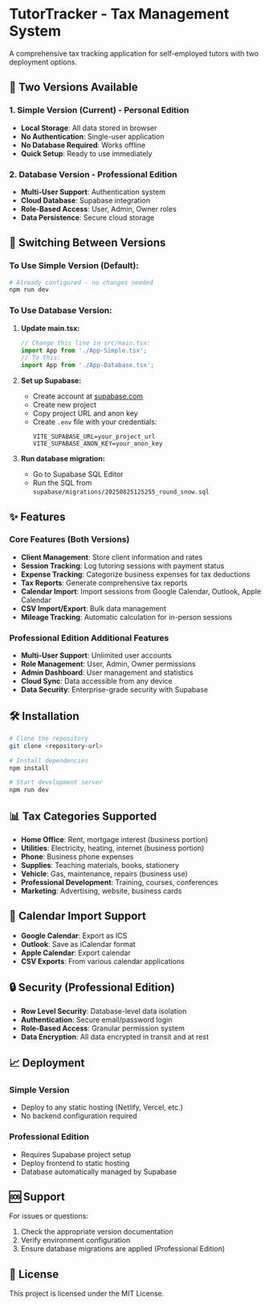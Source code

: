 # TutorTracker - Tax Management System

A comprehensive tax tracking application for self-employed tutors with two deployment options.

## 🚀 Two Versions Available

### 1. **Simple Version (Current)** - Personal Edition
- **Local Storage**: All data stored in browser
- **No Authentication**: Single-user application
- **No Database Required**: Works offline
- **Quick Setup**: Ready to use immediately

### 2. **Database Version** - Professional Edition
- **Multi-User Support**: Authentication system
- **Cloud Database**: Supabase integration
- **Role-Based Access**: User, Admin, Owner roles
- **Data Persistence**: Secure cloud storage

## 🔄 Switching Between Versions

### To Use Simple Version (Default):
```bash
# Already configured - no changes needed
npm run dev
```

### To Use Database Version:
1. **Update main.tsx:**
   ```typescript
   // Change this line in src/main.tsx:
   import App from './App-Simple.tsx';
   // To this:
   import App from './App-Database.tsx';
   ```

2. **Set up Supabase:**
   - Create account at [supabase.com](https://supabase.com)
   - Create new project
   - Copy project URL and anon key
   - Create `.env` file with your credentials:
     ```
     VITE_SUPABASE_URL=your_project_url
     VITE_SUPABASE_ANON_KEY=your_anon_key
     ```

3. **Run database migration:**
   - Go to Supabase SQL Editor
   - Run the SQL from `supabase/migrations/20250825125255_round_snow.sql`

## ✨ Features

### Core Features (Both Versions)
- **Client Management**: Store client information and rates
- **Session Tracking**: Log tutoring sessions with payment status
- **Expense Tracking**: Categorize business expenses for tax deductions
- **Tax Reports**: Generate comprehensive tax reports
- **Calendar Import**: Import sessions from Google Calendar, Outlook, Apple Calendar
- **CSV Import/Export**: Bulk data management
- **Mileage Tracking**: Automatic calculation for in-person sessions

### Professional Edition Additional Features
- **Multi-User Support**: Unlimited user accounts
- **Role Management**: User, Admin, Owner permissions
- **Admin Dashboard**: User management and statistics
- **Cloud Sync**: Data accessible from any device
- **Data Security**: Enterprise-grade security with Supabase

## 🛠️ Installation

```bash
# Clone the repository
git clone <repository-url>

# Install dependencies
npm install

# Start development server
npm run dev
```

## 📊 Tax Categories Supported

- **Home Office**: Rent, mortgage interest (business portion)
- **Utilities**: Electricity, heating, internet (business portion)
- **Phone**: Business phone expenses
- **Supplies**: Teaching materials, books, stationery
- **Vehicle**: Gas, maintenance, repairs (business use)
- **Professional Development**: Training, courses, conferences
- **Marketing**: Advertising, website, business cards

## 📅 Calendar Import Support

- **Google Calendar**: Export as ICS
- **Outlook**: Save as iCalendar format
- **Apple Calendar**: Export calendar
- **CSV Exports**: From various calendar applications

## 🔒 Security (Professional Edition)

- **Row Level Security**: Database-level data isolation
- **Authentication**: Secure email/password login
- **Role-Based Access**: Granular permission system
- **Data Encryption**: All data encrypted in transit and at rest

## 📈 Deployment

### Simple Version
- Deploy to any static hosting (Netlify, Vercel, etc.)
- No backend configuration required

### Professional Edition
- Requires Supabase project setup
- Deploy frontend to static hosting
- Database automatically managed by Supabase

## 🆘 Support

For issues or questions:
1. Check the appropriate version documentation
2. Verify environment configuration
3. Ensure database migrations are applied (Professional Edition)

## 📄 License

This project is licensed under the MIT License.